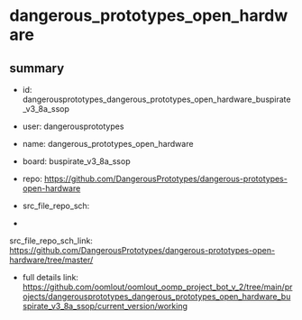 # dangerous_prototypes_open_hardware
 
## summary 
* id: dangerousprototypes_dangerous_prototypes_open_hardware_buspirate_v3_8a_ssop
* user: dangerousprototypes
* name: dangerous_prototypes_open_hardware
* board: buspirate_v3_8a_ssop
* repo: https://github.com/DangerousPrototypes/dangerous-prototypes-open-hardware



* src_file_repo_sch: 
*
 src_file_repo_sch_link: https://github.com/DangerousPrototypes/dangerous-prototypes-open-hardware/tree/master/
* full details link: https://github.com/oomlout/oomlout_oomp_project_bot_v_2/tree/main/projects/dangerousprototypes_dangerous_prototypes_open_hardware_buspirate_v3_8a_ssop/current_version/working  






